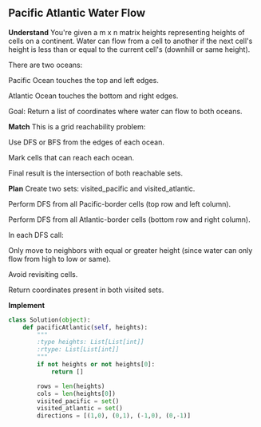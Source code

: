 ## Pacific Atlantic Water Flow
**Understand**
You're given a m x n matrix heights representing heights of cells on a continent. Water can flow from a cell to another if the next cell's height is less than or equal to the current cell's (downhill or same height).

There are two oceans:

Pacific Ocean touches the top and left edges.

Atlantic Ocean touches the bottom and right edges.

Goal:
Return a list of coordinates where water can flow to both oceans.

**Match**
This is a grid reachability problem:

Use DFS or BFS from the edges of each ocean.

Mark cells that can reach each ocean.

Final result is the intersection of both reachable sets.

**Plan**
Create two sets: visited_pacific and visited_atlantic.

Perform DFS from all Pacific-border cells (top row and left column).

Perform DFS from all Atlantic-border cells (bottom row and right column).

In each DFS call:

Only move to neighbors with equal or greater height (since water can only flow from high to low or same).

Avoid revisiting cells.

Return coordinates present in both visited sets.

**Implement**
```python
class Solution(object):
    def pacificAtlantic(self, heights):
        """
        :type heights: List[List[int]]
        :rtype: List[List[int]]
        """
        if not heights or not heights[0]:
            return []

        rows = len(heights)
        cols = len(heights[0])
        visited_pacific = set()
        visited_atlantic = set()
        directions = [(1,0), (0,1), (-1,0), (0,-1)]
```
